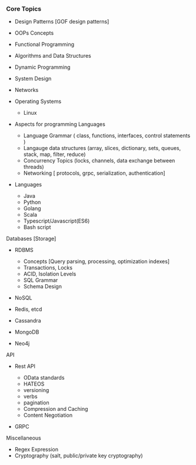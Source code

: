 
### Core Topics 

- Design Patterns [GOF design patterns]

- OOPs Concepts 

- Functional Programming 

- Algorithms and Data Structures 

- Dynamic Programming 

- System Design 

- Networks 

- Operating Systems 
  - Linux 

- Aspects for programming Languages
  - Language Grammar ( class, functions, interfaces, control statements )
  - Langauge data structures (array, slices, dictionary, sets, queues, stack, map, filter, reduce)
  - Concurrency Topics (locks, channels, data exchange between threads)
  - Networking [ protocols, grpc, serialization, authentication]
  
- Languages 
  - Java 
  - Python 
  - Golang
  - Scala
  - Typescript/Javascript(ES6)
  - Bash script 
  
 Databases [Storage]

 - RDBMS 
   - Concepts [Query parsing, processing, optimization indexes]
   - Transactions, Locks
   - ACID, Isolation Levels
   - SQL Grammar
   - Schema Design
   
 - NoSQL
  - Redis, etcd
  - Cassandra 
  - MongoDB
  - Neo4j
 
 API 
  - Rest API 
    - OData standards
    - HATEOS
    - versioning
    - verbs
    - pagination 
    - Compression and Caching 
    - Content Negotiation 
    
  -  GRPC 
  
 Miscellaneous
  - Regex Expression
  - Cryptography (salt, public/private key cryptography)
  
  
  

